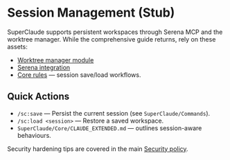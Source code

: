 # Session Management (Stub)

SuperClaude supports persistent workspaces through Serena MCP and the
worktree manager. While the comprehensive guide returns, rely on these assets:

- [Worktree manager module](../../SuperClaude/WorktreeManager/__init__.py)
- [Serena integration](../../SuperClaude/MCP/__init__.py)
- [Core rules](../../SuperClaude/Core/OPERATIONS.md) — session save/load
  workflows.

## Quick Actions

- `/sc:save` — Persist the current session (see `SuperClaude/Commands`).
- `/sc:load <session>` — Restore a saved workspace.
- `SuperClaude/Core/CLAUDE_EXTENDED.md` — outlines session-aware behaviours.

Security hardening tips are covered in the main [Security policy](../../SECURITY.md).
